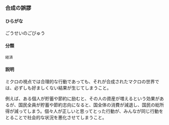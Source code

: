 <div style="display:none;">

## [あ行](securities-terms?id=あ行)
## [か行](securities-terms?id=か行)

</div>

### 合成の誤謬

#### ひらがな

ごうせいのごびゅう

#### 分類

`経済`

#### 説明

ミクロの視点では合理的な行動であっても、それが合成されたマクロの世界では、必ずしも好ましくない結果が生じてしまうこと。
 
例えば、ある個人が貯蓄や節約に励むと、その人の資産が増えるという効果があるが、国民全員が貯蓄や節約志向になると、国全体の消費が減退し、国民の総所得が減ってしまう。個々人が正しいと思ってとった行動が、みんなが同じ行動をとることで社会的な状況を悪化させてしまうこと。

<div style="display:none;">

## [さ行](securities-terms?id=さ行)
## [た行](securities-terms?id=た行)
## [な行](securities-terms?id=な行)
## [は行](securities-terms?id=は行)
## [ま行](securities-terms?id=ま行)
## [や行](securities-terms?id=や行)
## [ら行](securities-terms?id=ら行)
## [わ行](securities-terms?id=わ行)
## [英数字・記号](securities-terms?id=英数字・記号)

</div>

